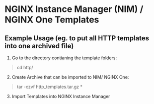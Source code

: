 # NGINX Instance Manager (NIM) / NGINX One Templates

## Example Usage (eg. to put all HTTP templates into one archived file)

1. Go to the  directory contianing the template folders:

> cd http/

2. Create Archive that can be imported to NIM/ NGINX One:

> tar -czvf http_templates.tar.gz *

3. Import Templates into NGINX Instance Manager

